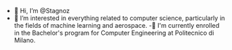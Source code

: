 - 👋 Hi, I’m @Stagnoz
- 👀 I’m interested in everything related to computer science, particularly in the fields of machine learning and aerospace.
-🌱 I'm currently enrolled in the Bachelor's program for Computer Engineering at Politecnico di Milano.

<!---
Stagnoz/Stagnoz is a ✨ special ✨ repository because its `README.md` (this file) appears on your GitHub profile.
You can click the Preview link to take a look at your changes.
--->
